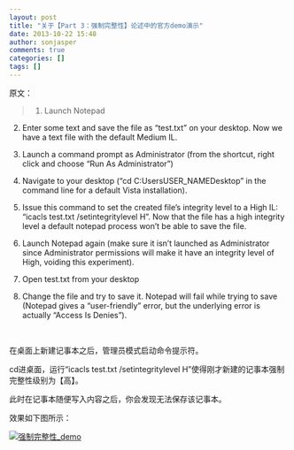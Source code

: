 ```yaml
---
layout: post
title: "关于【Part 3：强制完整性】论述中的官方demo演示"
date: 2013-10-22 15:48
author: sonjasper
comments: true
categories: []
tags: []
---
```

原文：


>1) Launch Notepad

2) Enter some text and save the file as “test.txt” on your desktop. Now we have a text file with the default Medium IL.

3) Launch a command prompt as Administrator (from the shortcut, right click and choose “Run As Administrator”)

4) Navigate to your desktop (“cd C:UsersUSER_NAMEDesktop” in the command line for a default Vista installation).

5) Issue this command to set the created file’s integrity level to a High IL: “icacls test.txt /setintegritylevel H”. Now that the file has a high integrity level a default notepad process won’t be able to save the file.

6) Launch Notepad again (make sure it isn’t launched as Administrator since Administrator permissions will make it have an integrity level of High, voiding this experiment).

7) Open test.txt from your desktop

8) Change the file and try to save it. Notepad will fail while trying to save (Notepad gives a “user-friendly” error, but the underlying error is actually “Access Is Denies”).


&nbsp;

在桌面上新建记事本之后，管理员模式启动命令提示符。

cd进桌面，运行“icacls test.txt /setintegritylevel H”使得刚才新建的记事本强制完整性级别为【高】。

此时在记事本随便写入内容之后，你会发现无法保存该记事本。

效果如下图所示：

<a href="http://ec2-54-64-38-60.ap-northeast-1.compute.amazonaws.com/blog/wp-content/uploads/2013/10/demo.jpg">![强制完整性_demo](http://sonjasper.com/blog/wp-content/uploads/强制完整性_demo-1024x575.jpg)</a>

&nbsp;
